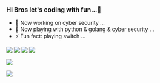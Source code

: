 ### Hi Bros let's coding with fun...👋

<!--
**SILICIDA/SILICIDA** is a ✨ _special_ ✨ repository because its `README.md` (this file) appears on your GitHub profile.

Here are some ideas to get you started:

- 🔭 I’m currently working on ...
- 🌱 I’m currently learning ...
- 👯 I’m looking to collaborate on ...
- 🤔 I’m looking for help with ...
- 💬 Ask me about ...
- 📫 How to reach me: ...
- 😄 Pronouns: ...
- ⚡ Fun fact: ...
-->

- 🔭 Now working on cyber security ...
- 🌱 Now playing with python & golang & cyber security ...
- ⚡ Fun fact: playing switch ...


[![](https://img.shields.io/badge/OS-MacOs%Monterey-33aadd?style=flat-square&logo=kali-linux&logoColor=ffffff)](https://simpleicons.org/icons/kalilinux.svg)
[![](https://img.shields.io/badge/iOS-iphone12pro-292e33?style=flat-square&logo=apple&logoColor=ffffff)](https://simpleicons.org/icons/ios.svg)
[![](https://img.shields.io/badge/golang-292e33?style=flat-square&logo=go&logoColor=ffffff)](https://simpleicons.org/icons/go.svg)
[![](https://img.shields.io/badge/Steam-171a21?style=flat-square&logo=steam&logoColor=ffffff)](https://steamcommunity.com/id/persikida)

![](https://visitor-badge.glitch.me/badge?page_id=persikida)

![](https://github-readme-stats.vercel.app/api?username=persikida&show_icons=true&count_private=true&hide=prs&theme=dark)
